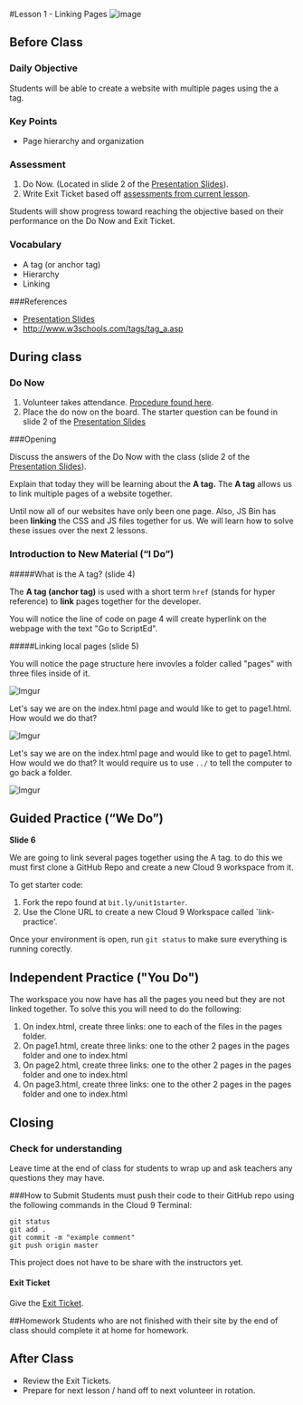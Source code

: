 #Lesson 1 - Linking Pages
![image](http://i.imgur.com/lQblSYV.jpg)

## Before Class

### Daily Objective

Students will be able to create a website with multiple pages using the a tag. 

### Key Points

* Page hierarchy and organization


### Assessment

1. Do Now. (Located in slide 2 of the [Presentation Slides](https://docs.google.com/presentation/d/1UrFnBtRbk9eC1E2MLhRjkpvi4-4tREXmK3v2ps_kVqc/edit?usp=sharing)). 
2. Write Exit Ticket based off [assessments from current lesson](assessments/exit_ticket.md).

Students will show progress toward reaching the objective based on their performance on the Do Now and Exit Ticket.


### Vocabulary

* A tag (or anchor tag)
* Hierarchy
* Linking


###References

* [Presentation Slides](https://docs.google.com/presentation/d/1UrFnBtRbk9eC1E2MLhRjkpvi4-4tREXmK3v2ps_kVqc/edit?usp=sharing)
* <http://www.w3schools.com/tags/tag_a.asp>

## During class

### Do Now

1. Volunteer takes attendance. [Procedure found here](https://docs.google.com/document/d/19IIhqykr70vj7wnqyJYuQNTkd9GX56Xgl3omD42IcMk/edit).
2. Place the do now on the board. The starter question can be found in slide 2 of the [Presentation Slides](https://docs.google.com/presentation/d/1UrFnBtRbk9eC1E2MLhRjkpvi4-4tREXmK3v2ps_kVqc/edit?usp=sharing)


###Opening

Discuss the answers of the Do Now with the class (slide 2 of the [Presentation Slides](https://docs.google.com/presentation/d/1UrFnBtRbk9eC1E2MLhRjkpvi4-4tREXmK3v2ps_kVqc/edit?usp=sharing)). 

Explain that today they will be learning about the **A tag.** The **A tag** allows us to link multiple pages of a website together.

Until now all of our websites have only been one page. Also, JS Bin has been **linking** the CSS and JS files together for us. We will learn how to solve these issues over the next 2 lessons. 

### Introduction to New Material (“I Do”)
#####What is the A tag? (slide 4)

The **A tag (anchor tag)** is used with a short term `href` (stands for hyper reference) to **link** pages together for the developer.

You will notice the line of code on page 4 will create hyperlink on the webpage with the text "Go to ScriptEd".

#####Linking local pages (slide 5)

You will notice the page structure here invovles a folder called "pages" with three files inside of it.

![Imgur](http://i.imgur.com/gZveY6I.png)

Let's say we are on the index.html page and would like to get to page1.html. How would we do that?

![Imgur](http://i.imgur.com/sdX22sI.png)


Let's say we are on the index.html page and would like to get to page1.html. How would we do that? It would require us to use `../` to tell the computer to go back a folder.

![Imgur](http://i.imgur.com/u4wsu1S.png)
## Guided Practice (“We Do”)
**Slide 6**

We are going to link several pages together using the A tag. to do this we must first clone a GitHub Repo and create a new Cloud 9 workspace from it. 

To get starter code: 

1. Fork the repo found at `bit.ly/unit1starter`.
2. Use the Clone URL to create a new Cloud 9 Workspace called `link-practice'.

Once your environment is open, run `git status` to make sure everything is running corectly.

## Independent Practice ("You Do")

The workspace you now have has all the pages you need but they are not linked together. To solve this you will need to do the following:

1. On index.html, create three links: one to each of the files in the pages folder.
2. On page1.html, create three links: one to the other 2 pages in the pages folder and one to index.html
3. On page2.html, create three links: one to the other 2 pages in the pages folder and one to index.html
4. On page3.html, create three links: one to the other 2 pages in the pages folder and one to index.html

## Closing

### Check for understanding
Leave time at the end of class for students to wrap up and ask teachers any questions they may have.  

###How to Submit
Students must push their code to their GitHub repo using the following commands in the Cloud 9 Terminal:

`git status`  
`git add .`  
`git commit -m "example comment"`  
`git push origin master`

This project does not  have to be share with the instructors yet.


#### Exit Ticket

Give the [Exit Ticket](assessments/exit_ticket.md).


##Homework
Students who are not finished with their site by the end of class should complete it at home for homework. 

## After Class

* Review the Exit Tickets.
* Prepare for next lesson / hand off to next volunteer in rotation.


